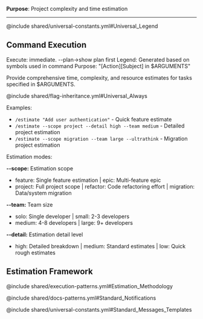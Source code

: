 <!-- Constitutional Hash: cdd01ef066bc6cf2 -->

**Purpose**: Project complexity and time estimation

---

@include shared/universal-constants.yml#Universal_Legend

## Command Execution
Execute: immediate. --plan→show plan first
Legend: Generated based on symbols used in command
Purpose: "[Action][Subject] in $ARGUMENTS"

Provide comprehensive time, complexity, and resource estimates for tasks specified in $ARGUMENTS.

@include shared/flag-inheritance.yml#Universal_Always

Examples:
- `/estimate "Add user authentication"` - Quick feature estimate
- `/estimate --scope project --detail high --team medium` - Detailed project estimation
- `/estimate --scope migration --team large --ultrathink` - Migration project estimation

Estimation modes:

**--scope:** Estimation scope
- feature: Single feature estimation | epic: Multi-feature epic
- project: Full project scope | refactor: Code refactoring effort | migration: Data/system migration

**--team:** Team size  
- solo: Single developer | small: 2-3 developers
- medium: 4-8 developers | large: 9+ developers

**--detail:** Estimation detail level
- high: Detailed breakdown | medium: Standard estimates | low: Quick rough estimates

## Estimation Framework

@include shared/execution-patterns.yml#Estimation_Methodology

@include shared/docs-patterns.yml#Standard_Notifications

@include shared/universal-constants.yml#Standard_Messages_Templates